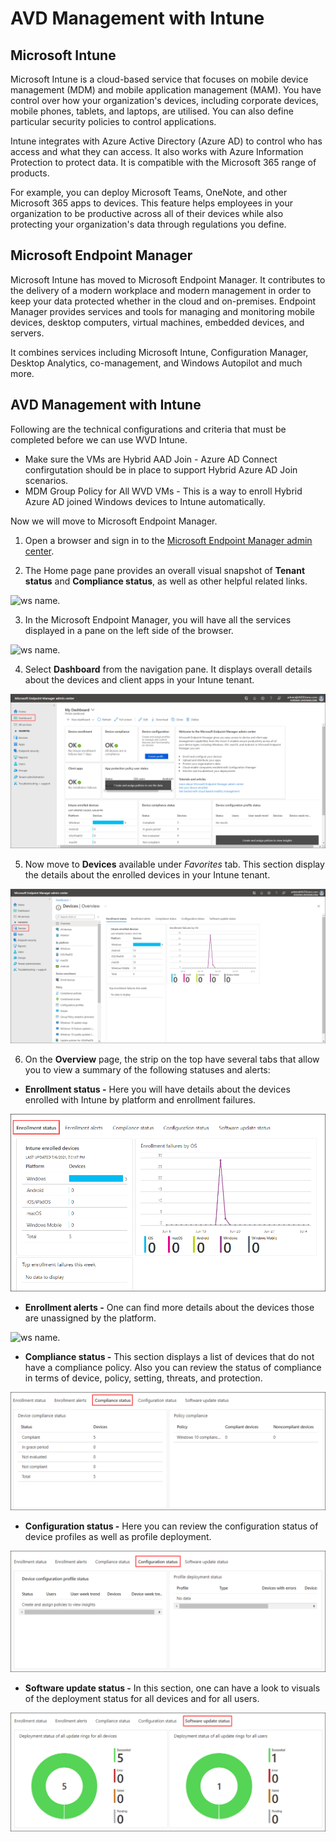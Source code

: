 # AVD Management with Intune

## Microsoft Intune

Microsoft Intune is a cloud-based service that focuses on mobile device management (MDM) and mobile application management (MAM). You have control over how your organization's 
devices, including corporate devices, mobile phones, tablets, and laptops, are utilised. You can also define particular security policies to control applications. 

Intune integrates with Azure Active Directory (Azure AD) to control who has access and what they can access. It also works with Azure Information Protection to protect data. It is compatible with the Microsoft 365 range of products.

For example, you can deploy Microsoft Teams, OneNote, and other Microsoft 365 apps to devices. This feature helps employees in your organization to be productive across all of their devices while also protecting your organization's data through regulations you define.


## Microsoft Endpoint Manager

Microsoft Intune has moved to Microsoft Endpoint Manager. It contributes to the delivery of a modern workplace and modern management in order to keep your data protected whether in the cloud and on-premises. 
Endpoint Manager provides services and tools for managing and monitoring mobile devices, desktop computers, virtual machines, embedded devices, and servers.

It combines services including Microsoft Intune, Configuration Manager, Desktop Analytics, co-management, and Windows Autopilot and much more.


## AVD Management with Intune

Following are the technical configurations and criteria that must be completed before we can use WVD Intune.

* Make sure the VMs are Hybrid AAD Join - Azure AD Connect confirgutation should be in place to support Hybrid Azure AD Join scenarios.
* MDM Group Policy for All WVD VMs - This is a way to enroll Hybrid Azure AD joined Windows devices to Intune automatically. 

Now we will move to Microsoft Endpoint Manager.

1. Open a browser and sign in to the [Microsoft Endpoint Manager admin center](https://go.microsoft.com/fwlink/?linkid=2109431).

2. The Home page pane provides an overall visual snapshot of **Tenant status** and **Compliance status**, as well as other helpful related links. 

![ws name.](media/demo08-08.png)

3. In the Microsoft Endpoint Manager, you will have all the services displayed in a pane on the left side of the browser. 

![ws name.](media/demo08-09.png)

4. Select **Dashboard** from the navigation pane. It displays overall details about the devices and client apps in your Intune tenant.

![ws name.](media/demo08-10.png)

5. Now move to **Devices** available under _Favorites_ tab. This section display the details about the enrolled devices in your Intune tenant.

![ws name.](media/demo08-11.png)

6. On the **Overview** page, the strip on the top have several tabs that allow you to view a summary of the following statuses and alerts:

* **Enrollment status -** Here you will have details about the devices enrolled with Intune by platform and enrollment failures.

![ws name.](media/demo08-12.png)

* **Enrollment alerts -** One can find more details about the devices those are unassigned by the platform.
 
![ws name.](media/demo08-13.png)

* **Compliance status -** This section displays a list of devices that do not have a compliance policy. Also you can review the status of compliance in terms of device, policy, setting, threats, and protection.

![ws name.](media/demo08-14.png)

* **Configuration status -** Here you can review the configuration status of device profiles as well as profile deployment.

![ws name.](media/demo08-15.png)

* **Software update status -** In this section, one can have a look to visuals of the deployment status for all devices and for all users.

![ws name.](media/demo08-16.png)











